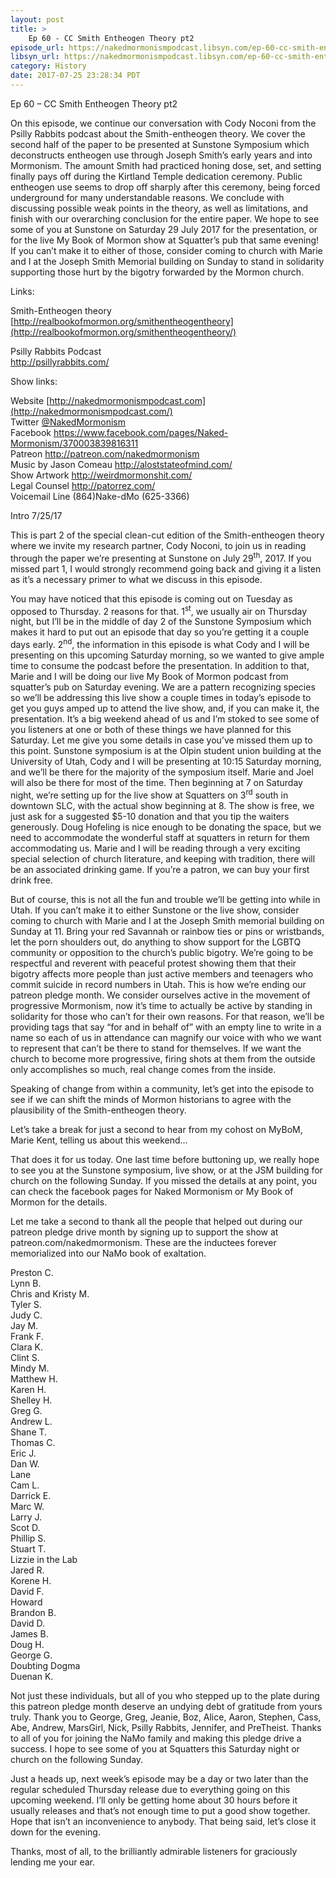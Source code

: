 ```yaml
---
layout: post
title: >
    Ep 60 - CC Smith Entheogen Theory pt2
episode_url: https://nakedmormonismpodcast.libsyn.com/ep-60-cc-smith-entheogen-theory-pt2
libsyn_url: https://nakedmormonismpodcast.libsyn.com/ep-60-cc-smith-entheogen-theory-pt2
category: History
date: 2017-07-25 23:28:34 PDT
---
```


Ep 60 – CC Smith Entheogen Theory pt2

On this episode, we continue our conversation with Cody Noconi from the
Psilly Rabbits podcast about the Smith-entheogen theory. We cover the
second half of the paper to be presented at Sunstone Symposium which
deconstructs entheogen use through Joseph Smith’s early years and into
Mormonism. The amount Smith had practiced honing dose, set, and setting
finally pays off during the Kirtland Temple dedication ceremony. Public
entheogen use seems to drop off sharply after this ceremony, being
forced underground for many understandable reasons. We conclude with
discussing possible weak points in the theory, as well as limitations,
and finish with our overarching conclusion for the entire paper. We hope
to see some of you at Sunstone on Saturday 29 July 2017 for the
presentation, or for the live My Book of Mormon show at Squatter’s pub
that same evening\! If you can’t make it to either of those, consider
coming to church with Marie and I at the Joseph Smith Memorial building
on Sunday to stand in solidarity supporting those hurt by the bigotry
forwarded by the Mormon church.

Links:  
  
Smith-Entheogen theory  
[http://realbookofmormon.org/smithentheogentheory](http://realbookofmormon.org/smithentheogentheory/)

Psilly Rabbits Podcast  
<http://psillyrabbits.com/>

Show links:

Website [http://nakedmormonismpodcast.com](http://nakedmormonismpodcast.com/)  
Twitter [@NakedMormonism](https://twitter.com/NakedMormonism)  
Facebook <https://www.facebook.com/pages/Naked-Mormonism/370003839816311>  
Patreon <http://patreon.com/nakedmormonism>  
Music by Jason Comeau <http://aloststateofmind.com/>  
Show Artwork <http://weirdmormonshit.com/>  
Legal Counsel <http://patorrez.com/>  
Voicemail Line (864)Nake-dMo (625-3366)

Intro 7/25/17

This is part 2 of the special clean-cut edition of the Smith-entheogen
theory where we invite my research partner, Cody Noconi, to join us in
reading through the paper we’re presenting at Sunstone on July
29<sup>th</sup>, 2017. If you missed part 1, I would strongly recommend
going back and giving it a listen as it’s a necessary primer to what we
discuss in this episode.

You may have noticed that this episode is coming out on Tuesday as
opposed to Thursday. 2 reasons for that. 1<sup>st</sup>, we usually air
on Thursday night, but I’ll be in the middle of day 2 of the Sunstone
Symposium which makes it hard to put out an episode that day so you’re
getting it a couple days early. 2<sup>nd</sup>, the information in this
episode is what Cody and I will be presenting on this upcoming Saturday
morning, so we wanted to give ample time to consume the podcast before
the presentation. In addition to that, Marie and I will be doing our
live My Book of Mormon podcast from squatter’s pub on Saturday evening.
We are a pattern recognizing species so we’ll be addressing this live
show a couple times in today’s episode to get you guys amped up to
attend the live show, and, if you can make it, the presentation. It’s a
big weekend ahead of us and I’m stoked to see some of you listeners at
one or both of these things we have planned for this Saturday. Let me
give you some details in case you’ve missed them up to this point.
Sunstone symposium is at the Olpin student union building at the
University of Utah, Cody and I will be presenting at 10:15 Saturday
morning, and we’ll be there for the majority of the symposium itself.
Marie and Joel will also be there for most of the time. Then beginning
at 7 on Saturday night, we’re setting up for the live show at Squatters
on 3<sup>rd</sup> south in downtown SLC, with the actual show beginning
at 8. The show is free, we just ask for a suggested $5-10 donation and
that you tip the waiters generously. Doug Hofeling is nice enough to be
donating the space, but we need to accommodate the wonderful staff at
squatters in return for them accommodating us. Marie and I will be
reading through a very exciting special selection of church literature,
and keeping with tradition, there will be an associated drinking game.
If you’re a patron, we can buy your first drink free.

But of course, this is not all the fun and trouble we’ll be getting into
while in Utah. If you can’t make it to either Sunstone or the live show,
consider coming to church with Marie and I at the Joseph Smith memorial
building on Sunday at 11. Bring your red Savannah or rainbow ties or
pins or wristbands, let the porn shoulders out, do anything to show
support for the LGBTQ community or opposition to the church’s public
bigotry. We’re going to be respectful and reverent with peaceful protest
showing them that their bigotry affects more people than just active
members and teenagers who commit suicide in record numbers in Utah. This
is how we’re ending our patreon pledge month. We consider ourselves
active in the movement of progressive Mormonism, now it’s time to
actually be active by standing in solidarity for those who can’t for
their own reasons. For that reason, we’ll be providing tags that say
“for and in behalf of” with an empty line to write in a name so each
of us in attendance can magnify our voice with who we want to represent
that can’t be there to stand for themselves. If we want the church to
become more progressive, firing shots at them from the outside only
accomplishes so much, real change comes from the inside.

Speaking of change from within a community, let’s get into the episode
to see if we can shift the minds of Mormon historians to agree with the
plausibility of the Smith-entheogen theory.

Let’s take a break for just a second to hear from my cohost on MyBoM,
Marie Kent, telling us about this weekend…

That does it for us today. One last time before buttoning up, we really
hope to see you at the Sunstone symposium, live show, or at the JSM
building for church on the following Sunday. If you missed the details
at any point, you can check the facebook pages for Naked Mormonism or My
Book of Mormon for the details.

Let me take a second to thank all the people that helped out during our
patreon pledge drive month by signing up to support the show at
patreon.com/nakedmormonism. These are the inductees forever memorialized
into our NaMo book of exaltation.

Preston C.  
Lynn B.  
Chris and Kristy M.  
Tyler S.  
Judy C.  
Jay M.  
Frank F.  
Clara K.  
Clint S.  
Mindy M.  
Matthew H.  
Karen H.  
Shelley H.  
Greg G.  
Andrew L.  
Shane T.  
Thomas C.  
Eric J.  
Dan W.  
Lane  
Cam L.  
Darrick E.  
Marc W.  
Larry J.  
Scot D.  
Phillip S.  
Stuart T.  
Lizzie in the Lab  
Jared R.  
Korene H.  
David F.  
Howard  
Brandon B.  
David D.  
James B.  
Doug H.  
George G.  
Doubting Dogma  
​Duenan K.

Not just these individuals, but all of you who stepped up to the plate
during this patreon pledge month deserve an undying debt of gratitude
from yours truly. Thank you to George, Greg, Jeanie, Boz, Alice, Aaron,
Stephen, Cass, Abe, Andrew, MarsGirl, Nick, Psilly Rabbits, Jennifer,
and PreTheist. Thanks to all of you for joining the NaMo family and
making this pledge drive a success. I hope to see some of you at
Squatters this Saturday night or church on the following Sunday.

Just a heads up, next week’s episode may be a day or two later than the
regular scheduled Thursday release due to everything going on this
upcoming weekend. I’ll only be getting home about 30 hours before it
usually releases and that’s not enough time to put a good show together.
Hope that isn’t an inconvenience to anybody. That being said, let’s
close it down for the evening.

Thanks, most of all, to the brilliantly admirable listeners for
graciously lending me your ear.
